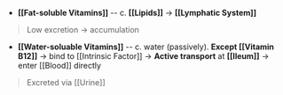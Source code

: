- **[[Fat-soluble Vitamins]]** -- c. **[[Lipids]]** -> **[[Lymphatic System]]**
> Low excretion -> accumulation
- **[[Water-soluable Vitamins]]** -- c. water (passively). **Except [[Vitamin B12]]** -> bind to [[Intrinsic Factor]] -> **Active transport** at **[[Ileum]]** -> enter [[Blood]] directly
> Excreted via [[Urine]]